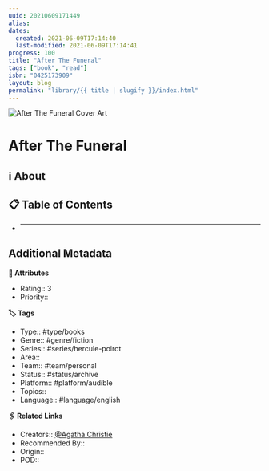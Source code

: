 ```yaml
---
uuid: 20210609171449
alias:
dates:
  created: 2021-06-09T17:14:40
  last-modified: 2021-06-09T17:14:41
progress: 100
title: "After The Funeral"
tags: ["book", "read"]
isbn: "0425173909"
layout: blog
permalink: "library/{{ title | slugify }}/index.html"
---
```


![After The Funeral Cover Art](https://i.gr-assets.com/images/S/compressed.photo.goodreads.com/books/1384881992l/527744.jpg)

# After The Funeral

## ℹ️ About

## 📋 Table of Contents

- ***

## Additional Metadata

**🧰 Attributes**

- Rating:: 3
- Priority::

**🏷 Tags**

- Type:: #type/books
- Genre:: #genre/fiction
- Series:: #series/hercule-poirot
- Area::
- Team:: #team/personal
- Status:: #status/archive
- Platform:: #platform/audible
- Topics::
- Language:: #language/english

**🖇️ Related Links**

- Creators:: [@Agatha Christie](🧔%20Private/People/@Agatha%20Christie.md)
- Recommended By::
- Origin::
- POD::
